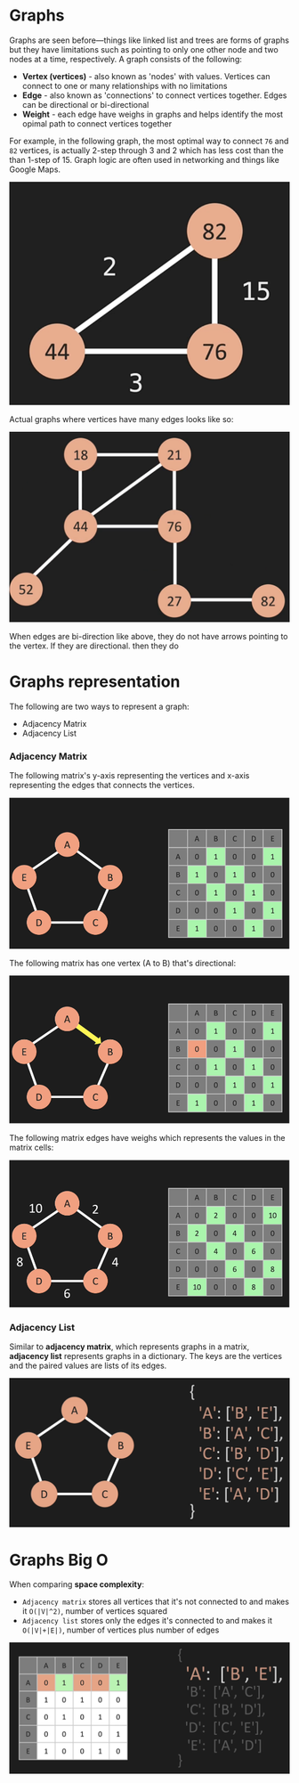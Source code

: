 # Graphs

Graphs are seen before—things like linked list and trees are forms of graphs but they have limitations such as pointing to only one other node and two nodes at a time, respectively. A graph consists of the following:

- **Vertex (vertices)** - also known as 'nodes' with values. Vertices can connect to one or many relationships with no limitations
- **Edge** - also known as 'connections' to connect vertices together. Edges can be directional or bi-directional
- **Weight** - each edge have weighs in graphs and helps identify the most opimal path to connect vertices together

For example, in the following graph, the most optimal way to connect `76` and `82` vertices, is actually 2-step through 3 and 2 which has less cost than the than 1-step of 15. Graph logic are often used in networking and things like Google Maps.

![Graphs Weighs](./graph-weighs.png)

Actual graphs where vertices have many edges looks like so:

![Graphs](./graphs.png)

When edges are bi-direction like above, they do not have arrows pointing to the vertex. If they are directional. then they do

# Graphs representation

The following are two ways to represent a graph:

- Adjacency Matrix
- Adjacency List

### Adjacency Matrix

The following matrix's y-axis representing the vertices and x-axis representing the edges that connects the vertices.

![Matrix bi-directional edges](./matrix_bidirectional.png)

The following matrix has one vertex (A to B) that's directional:

![Matrix directional edges](./matrix_directional.png)

The following matrix edges have weighs which represents the values in the matrix cells:

![Matrix weighted edges](./matrix_weighted.png)

### Adjacency List

Similar to **adjacency matrix**, which represents graphs in a matrix, **adjacency list** represents graphs in a dictionary. The keys are the vertices and the paired values are lists of its edges.

![Adjacency List](./adjacency_list.png)

# Graphs Big O

When comparing **space complexity**:

- `Adjacency matrix` stores all vertices that it's not connected to and makes it `O(|V|^2)`, number of vertices squared
- `Adjacency list` stores only the edges it's connected to and makes it `O(|V|+|E|)`, number of vertices plus number of edges

![Big O Graphs: Adjacency Matrix vs List](./matrix_v_list.png)
